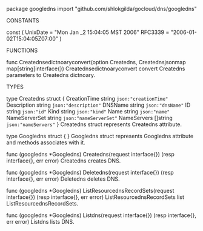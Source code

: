 package googledns
    import "github.com/shlokgilda/gocloud/dns/googledns"


CONSTANTS

const (
    UnixDate = "Mon Jan _2 15:04:05 MST 2006"
    RFC3339  = "2006-01-02T15:04:05Z07:00"
)

FUNCTIONS

func Creatednsedictnoaryconvert(option Createdns, Creatednsjsonmap map[string]interface{})
    Creatednsedictnoaryconvert convert Createdns parameters to Createdns
    dictnoary.

TYPES

type Createdns struct {
    CreationTime  string   `json:"creationTime"`
    Description   string   `json:"description"`
    DNSName       string   `json:"dnsName"`
    ID            string   `json:"id"`
    Kind          string   `json:"kind"`
    Name          string   `json:"name"`
    NameServerSet string   `json:"nameServerSet"`
    NameServers   []string `json:"nameServers"`
}
    Createdns struct represents Createdns attribute.

type Googledns struct {
}
    Googledns struct represents Googledns attribute and methods associates
    with it.

func (googledns *Googledns) Createdns(request interface{}) (resp interface{}, err error)
    Createdns creates DNS.

func (googledns *Googledns) Deletedns(request interface{}) (resp interface{}, err error)
    Deletedns deletes DNS.

func (googledns *Googledns) ListResourcednsRecordSets(request interface{}) (resp interface{}, err error)
    ListResourcednsRecordSets list ListResourcednsRecordSets.

func (googledns *Googledns) Listdns(request interface{}) (resp interface{}, err error)
    Listdns lists DNS.


